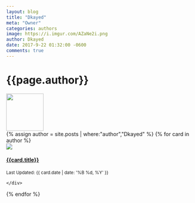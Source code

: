 ```yaml
---
layout: blog
title: "Dkayed"
meta: "Owner"
categories: authors
image: https://i.imgur.com/AZaNe2i.png
author: Dkayed
date: 2017-9-22 01:32:00 -0600
comments: true
---
```


<h1 class="text-center">{{page.author}}</h1>
<img width="100px" src='{{page.image}}' class="img-fluid" />

<div class="row justify-content-center text-center">
{% assign author = site.posts | where:"author","Dkayed" %}
{% for card in author %}
  <div class="col-sm-4 col-12 card-deck header">
    <div class="card">
      <div class="zoom">
        <a href='{{site.url}}{{card.url}}'> 
            <img
            src="https://images.weserv.nl/?url={{card.image | replace: 'https://', ''}}&w=200&blur=5"
            data-src="{{card.image}}"
            class="card-img-top lazyload" />
        </a>
      </div>
      <div class="card-block text-white">
        <a href='{{site.url}}{{card.url}}'>
          <h4 class="card-title">{{card.title}}</h4>
        </a>
        <div class="text-white">
                <small class="text-muted">Last Updated: {{ card.date | date: '%B %d, %Y' }}
              </small>
        </div>
      </div>

    </div>
  </div>
  {% endfor %}
  </div>
